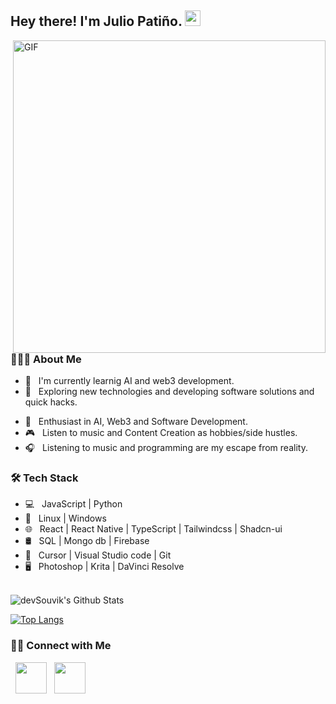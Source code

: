 <h2> Hey there! I'm Julio Patiño. <img src="https://media.giphy.com/media/v1.Y2lkPTc5MGI3NjExd3B3bXNicXNxMWwydW9zaTh0aTZjeWR4dm0xMWJxMDc0ZTJjd3FwZCZlcD12MV9naWZzX3NlYXJjaCZjdD1n/QYkX9IMHthYn0Y3pcG/giphy.gif" width="25"></h2>
<img align="right" alt="GIF" src="https://media2.giphy.com/media/v1.Y2lkPTc5MGI3NjExdzE0Z2pjeDFkemwzeHpkdHkybThmcmp1bWNwNGtseW94d3ZjODdvMyZlcD12MV9pbnRlcm5hbF9naWZfYnlfaWQmY3Q9Zw/CIUUKp7vsPdy8/giphy.gif" width="500"/>


<h3> 👨🏻‍💻 About Me </h3>

- 🔭 &nbsp; I'm currently learnig AI and web3 development.
- 🤔 &nbsp; Exploring new technologies and developing software solutions and quick hacks.
<!---  - 💼 &nbsp; Fullstack developer at .--> 
- 🌱 &nbsp; Enthusiast in AI, Web3 and Software Development.
- 🎮 &nbsp; Listen to music and Content Creation as hobbies/side hustles.
- 🎧 &nbsp; Listening to music and programming are my escape from reality.

<h3>🛠 Tech Stack</h3>

- 💻 &nbsp; JavaScript | Python
- 💽 &nbsp; Linux | Windows    
- 🌐 &nbsp; React | React Native | TypeScript | Tailwindcss | Shadcn-ui
- 🛢 &nbsp; SQL | Mongo db | Firebase
- 🔧 &nbsp; Cursor | Visual Studio code | Git
- 🖥 &nbsp; Photoshop | Krita | DaVinci Resolve

<br>

<img align="center" src="https://github-readme-stats.vercel.app/api?username=julio-pg&include_all_commits=true&count_private=true&show_icons=true&line_height=20&title_color=7A7ADB&icon_color=2234AE&text_color=D3D3D3&bg_color=0,000000,130F40" alt="devSouvik's Github Stats">

</br>

[![Top Langs](https://github-readme-stats.vercel.app/api/top-langs/?username=julio-pg&layout=compact)](https://github.com/anuraghazra/github-readme-stats)


<h3> 🤝🏻 Connect with Me </h3>

<p align="left">
&nbsp; <a href="https://www.youtube.com/@jfrankx73" target="_blank" rel="noopener noreferrer"><img src="https://img.icons8.com/plasticine/100/000000/youtube.png" width="50" /></a>  
&nbsp; <a href="https://www.linkedin.com/in/julio-pati%C3%B1o-jp/" target="_blank" rel="noopener noreferrer"><img src="https://img.icons8.com/plasticine/100/000000/linkedin.png" width="50" /></a>

